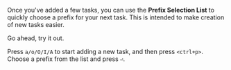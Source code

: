 Once you've added a few tasks, you can use the **Prefix Selection List** to
quickly choose a prefix for your next task. This is intended to make creation of
new tasks easier.

Go ahead, try it out.

Press `a/o/O/I/A` to start adding a new task, and then press `<ctrl+p>`. Choose
a prefix from the list and press `⏎`.
